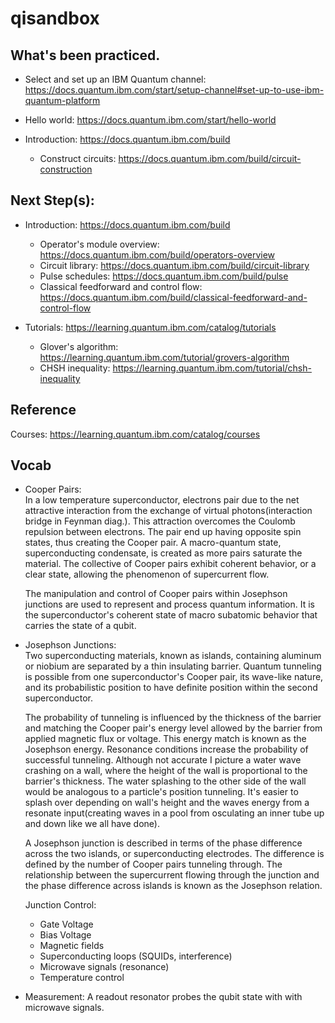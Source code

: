 # qisandbox

## What's been practiced.
- Select and set up an IBM Quantum channel:
https://docs.quantum.ibm.com/start/setup-channel#set-up-to-use-ibm-quantum-platform
- Hello world:
https://docs.quantum.ibm.com/start/hello-world

- Introduction:
https://docs.quantum.ibm.com/build
    - Construct circuits:
    https://docs.quantum.ibm.com/build/circuit-construction

## Next Step(s):
- Introduction:
https://docs.quantum.ibm.com/build
    - Operator's module overview:
    https://docs.quantum.ibm.com/build/operators-overview
    - Circuit library:
    https://docs.quantum.ibm.com/build/circuit-library
    - Pulse schedules:
    https://docs.quantum.ibm.com/build/pulse
    - Classical feedforward and control flow:
    https://docs.quantum.ibm.com/build/classical-feedforward-and-control-flow

- Tutorials:
https://learning.quantum.ibm.com/catalog/tutorials
    - Glover's algorithm:
    https://learning.quantum.ibm.com/tutorial/grovers-algorithm
    - CHSH inequality:
    https://learning.quantum.ibm.com/tutorial/chsh-inequality

## Reference
Courses:
https://learning.quantum.ibm.com/catalog/courses

## Vocab
- Cooper Pairs:\
    In a low temperature superconductor, electrons pair due to the net attractive interaction from the exchange of virtual photons(interaction bridge in Feynman diag.). This attraction overcomes the Coulomb repulsion between electrons. The pair end up having opposite spin states, thus creating the Cooper pair. A macro-quantum state, superconducting condensate, is created as more pairs saturate the material. The collective of Cooper pairs exhibit coherent behavior, or a clear state, allowing the phenomenon of supercurrent flow.

    The manipulation and control of Cooper pairs within Josephson junctions are used to represent and process quantum information. It is the superconductor's coherent state of macro subatomic behavior that carries the state of a qubit.

- Josephson Junctions:\
    Two superconducting materials, known as islands, containing aluminum or niobium are separated by a thin insulating barrier. Quantum tunneling is possible from one superconductor's Cooper pair, its wave-like nature, and its probabilistic position to have definite position within the second superconductor. 
    
    The probability of tunneling is influenced by the thickness of the barrier and matching the Cooper pair's energy level allowed by the barrier from applied magnetic flux or voltage. This energy match is known as the Josephson energy. Resonance conditions increase the probability of successful tunneling. Although not accurate I picture a water wave crashing on a wall, where the height of the wall is proportional to the barrier's thickness. The water splashing to the other side of the wall would be analogous to a particle's position tunneling. It's easier to splash over depending on wall's height and the waves energy from a resonate input(creating waves in a pool from osculating an inner tube up and down like we all have done).     
    
    A Josephson junction is described in terms of the phase difference across the two islands, or superconducting electrodes. The difference is defined by the number of Cooper pairs tunneling through. The relationship between the supercurrent flowing through the junction and the phase difference across islands is known as the Josephson relation.

    Junction Control:
    - Gate Voltage
    - Bias Voltage
    - Magnetic fields
    - Superconducting loops (SQUIDs, interference)
    - Microwave signals (resonance)
    - Temperature control

- Measurement: A readout resonator probes the qubit state with with microwave signals.
